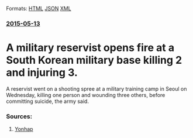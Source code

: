 
Formats: [HTML](/news/2015/05/13/a-military-reservist-opens-fire-at-a-south-korean-military-base-killing-2-and-injuring-3.html)  [JSON](/news/2015/05/13/a-military-reservist-opens-fire-at-a-south-korean-military-base-killing-2-and-injuring-3.json)  [XML](/news/2015/05/13/a-military-reservist-opens-fire-at-a-south-korean-military-base-killing-2-and-injuring-3.xml)  

### [2015-05-13](/news/2015/05/13/index.md)

##### 
# A military reservist opens fire at a South Korean military base killing 2 and injuring 3. 

 A reservist went on a shooting spree at a military training camp in Seoul on Wednesday, killing one person and wounding three others, before committing suicide, the army said.


### Sources:

1. [Yonhap](http://english.yonhapnews.co.kr/news/2015/05/13/0200000000AEN20150513005453315.html)
